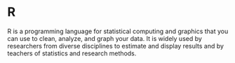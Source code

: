 # R
R is a programming language for statistical computing and graphics that you can use to clean, analyze, and graph your data. It is widely used by researchers from diverse disciplines to estimate and display results and by teachers of statistics and research methods.
